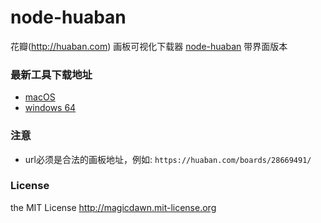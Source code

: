 # node-huaban
花瓣(http://huaban.com) 画板可视化下载器
[node-huaban](https://github.com/magicdawn/node-huaban) 带界面版本

### 最新工具下载地址
* [macOS](https://github.com/proudcat/node-huaban/releases/download/v2.0/huaban-darwin-x64.zip)
* [windows 64](https://github.com/proudcat/node-huaban/releases/download/v2.0/huaban-win32-x64.zip)

### 注意
* url必须是合法的画板地址，例如: `https://huaban.com/boards/28669491/`

### License
the MIT License http://magicdawn.mit-license.org